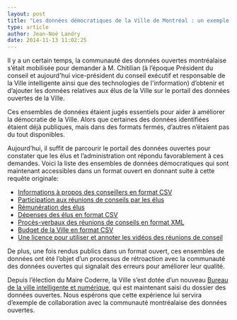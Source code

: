 ```yaml
---
layout: post
title: "Les données démocratiques de la Ville de Montréal : un exemple de rétroaction à suivre"
type: article
author: Jean-Noé Landry
date: 2014-11-13 11:02:25
---
```


Il y a un certain temps, la communauté des données ouvertes montréalaise s’était mobilisée pour demander à M. Chitilian (à l’époque Président du conseil et aujourd'hui vice-président du conseil exécutif et responsable de la Ville intelligente ainsi que des technologies de l'information) d’obtenir et d’ajouter les données relatives aux élus de la Ville sur le portail des données ouvertes de la Ville. 
 
Ces ensembles de données étaient jugés essentiels pour aider à améliorer la démocratie de la Ville. Alors que certaines des données identifiées étaient déjà publiques, mais dans des formats fermés, d’autres n’étaient pas du tout disponibles.
 
Aujourd’hui, il suffit de parcourir le portail des données ouvertes pour constater que les élus et l’administration ont répondu favorablement à ces demandes. Voici la liste des ensembles de données démocratiques qui sont maintenant accessibles dans un format ouvert en donnant suite à cette requête originale:
 
- [Informations à propos des conseillers en format CSV](http://donnees.ville.montreal.qc.ca/dataset/listes-des-elus-de-la-ville-de-montreal)
- [Participation aux réunions de conseils par les élus](http://donnees.ville.montreal.qc.ca/dataset/presence-des-elus-au-conseil-municipal)
- [Rémunération des élus](http://donnees.ville.montreal.qc.ca/dataset/remuneration-elus)
- [Dépenses des élus en format CSV](http://donnees.ville.montreal.qc.ca/dataset/contrats-octroyes-par-les-fonctionnaires-ville-centrale)
- [Procès-verbaux des réunions de conseils en format XML](http://donnees.ville.montreal.qc.ca/dataset/proces-verbaux-conseil-d-arrondissement-ville-marie-2002-a-2014)
- [Budget de la Ville en format CSV](http://donnees.ville.montreal.qc.ca/dataset/budget)
- [Une licence pour utiliser et annoter les vidéos des réunions de conseil](http://donnees.ville.montreal.qc.ca/dataset/webdiffusion-seances-conseil-municipal-archives)
 
De plus, une fois rendus publics dans un format ouvert, ces ensembles de données ont été l’objet d’un processus de rétroaction avec la communauté des données ouvertes qui signalait des erreurs pour améliorer leur qualité.

Depuis l’élection du Maire Coderre, la Ville s’est dotée d’un nouveau [Bureau de la ville intelligente et numérique](http://villeintelligente.montreal.ca/), qui est maintenant saisi du dossier des données ouvertes.  Nous espérons que cette expérience lui servira d’exemple de collaboration avec la communauté montréalaise des données ouvertes. 
